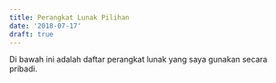 ```yaml
---
title: Perangkat Lunak Pilihan
date: '2018-07-17'
draft: true
---
```

Di bawah ini adalah daftar perangkat lunak yang saya gunakan secara pribadi.

#
